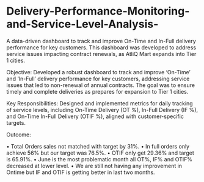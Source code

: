 # Delivery-Performance-Monitoring-and-Service-Level-Analysis-
A data-driven dashboard to track and improve On-Time and In-Full delivery performance for key customers. This dashboard was developed to address service issues impacting contract renewals, as AtliQ Mart expands into Tier 1 cities.

Objective: Developed a robust dashboard to track and improve ‘On-Time’ and ‘In-Full’ delivery performance for key customers, addressing service issues that led to non-renewal of annual contracts. The goal was to ensure timely and complete deliveries as prepares for expansion to Tier 1 cities.

Key Responsibilities:
Designed and implemented metrics for daily tracking of service levels, including On-Time Delivery (OT %), In-Full Delivery (IF %), and On-Time In-Full Delivery (OTIF %), aligned with customer-specific targets.

Outcome: 

•	Total Orders sales not matched with target by 31%.
•	In full orders only achieve 56% but our target was 76.5%.
•	OTIF only get 29.36% and target is 65.91%.
•	June is the most problematic month all OT%, IF% and OTIF% decreased at lower level.
•	We are still not having any improvement in Ontime but IF and OTIF is getting better in last two months.
